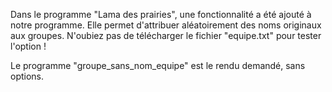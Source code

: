 Dans le programme "Lama des prairies", une fonctionnalité a été ajouté à notre programme.
Elle permet d'attribuer aléatoirement des noms originaux aux groupes.
N'oubiez pas de télécharger le fichier "equipe.txt" pour tester l'option !


Le programme "groupe_sans_nom_equipe" est le rendu demandé, sans options.
